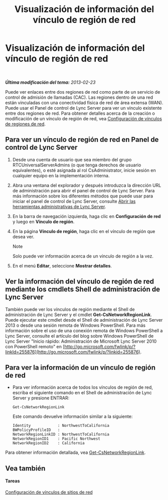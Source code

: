 ﻿---
title: Visualización de información del vínculo de región de red
TOCTitle: Visualización de información del vínculo de región de red
ms:assetid: 7b6b2ea2-83d8-4376-afb2-70e5d2cf6444
ms:mtpsurl: https://technet.microsoft.com/es-es/library/JJ688102(v=OCS.15)
ms:contentKeyID: 49889241
ms.date: 01/07/2017
mtps_version: v=OCS.15
ms.translationtype: HT
---

# Visualización de información del vínculo de región de red

 

_**Última modificación del tema:** 2013-02-23_

Puede ver enlaces entre dos regiones de red como parte de un servicio de control de admisión de llamadas (CAC). Las regiones dentro de una red están vinculadas con una conectividad física de red de área extensa (WAN). Puede usar el Panel de control de Lync Server para ver un vínculo existente entre dos regiones de red. Para obtener detalles acerca de la creación o modificación de un vínculo de región de red, vea [Configuración de vínculos de regiones de red](lync-server-2013-configuring-network-region-links.md).

## Para ver un vínculo de región de red en Panel de control de Lync Server

1.  Desde una cuenta de usuario que sea miembro del grupo RTCUniversalServerAdmins (o que tenga derechos de usuario equivalentes), o esté asignada al rol CsAdministrator, inicie sesión en cualquier equipo en la implementación interna.

2.  Abra una ventana del explorador y después introduzca la dirección URL de administración para abrir el panel de control de Lync Server. Para más información sobre los diferentes métodos que puede usar para iniciar el panel de control de Lync Server, consulte [Abrir las herramientas administrativas de Lync Server](lync-server-2013-open-lync-server-administrative-tools.md).

3.  En la barra de navegación izquierda, haga clic en **Configuración de red** y luego en **Vínculo de región**.

4.  En la página **Vínculo de región**, haga clic en el vínculo de región que desea ver.
    

    > [!NOTE]
    > Solo puede ver información acerca de un vínculo de región a la vez.



5.  En el menú **Editar**, seleccione **Mostrar detalles**.

## Ver la información del vínculo de región de red mediante los cmdlets Shell de administración de Lync Server

También puede ver los vínculos de región mediante el Shell de administración de Lync Server y el cmdlet **Get-CsNetworkRegionLink**. Puede ejecutar este cmdlet desde el Shell de administración de Lync Server 2013 o desde una sesión remota de Windows PowerShell. Para más información sobre el uso de una conexión remota de Windows PowerShell a Lync Server, consulte el artículo del blog sobre Windows PowerShell de Lync Server "Inicio rápido: Administración de Microsoft Lync Server 2010 con PowerShell remoto" en [http://go.microsoft.com/fwlink/p/?linkId=255876](http://go.microsoft.com/fwlink/p/?linkid=255876).

## Para ver la información de un vínculo de región de red

  - Para ver información acerca de todos los vínculos de región de red, escriba el siguiente comando en el Shell de administración de Lync Server y presione ENTRAR:
    
        Get-CsNetworkRegionLink
    
    Este comando devuelve información similar a la siguiente:
    
        Identity            : NorthwestToCalifornia
        BWPolicyProfileID   :
        NetworkRegionLinkID : NorthwestToCalifornia
        NetworkRegionID1    : Pacific Northwest
        NetworkRegionID2    : California

Para obtener información detallada, vea [Get-CsNetworkRegionLink](get-csnetworkregionlink.md).

## Vea también

#### Tareas

[Configuración de vínculos de sitios de red](lync-server-2013-configuring-network-site-links.md)

